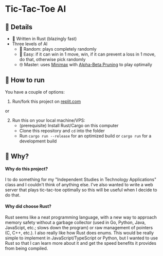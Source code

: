 # Tic-Tac-Toe AI

## 📝 Details

+ 🦀 Written in Rust (blazingly fast)
+ Three levels of AI
    + 🥴 Random: plays completely randomly
    + 🥸 Easy: if it can win in 1 move, win, if it can prevent a loss in 1 move, do that, otherwise pick randomly
    + 🤓 Master: uses [Minimax](https://en.wikipedia.org/wiki/Minimax) with [Alpha-Beta Pruning](https://en.wikipedia.org/wiki/Alpha–beta_pruning) to play optimally

## 🏃 How to run

You have a couple of options:

1. Run/fork this project on [replit.com](https://replit.com/@Samathingamajig/tic-tac-toe-ai#README.md)

or

2. Run this on your local machine/VPS:
    + (prerequisite) Install Rust/Cargo on this computer
    + Clone this repository and `cd` into the folder
    + Run `cargo run --release` for an optimized build or `cargo run` for a development build

## 🤔 Why?

#### Why do this project?

I to do something for my "Independent Studies in Technology Applications" class and I couldn't think of anything else.
I've also wanted to write a web server that plays tic-tac-toe optimally so this will be useful when I decide to do that.

#### Why did choose Rust?

Rust seems like a neat programming language, with a new way to approach memory safety without a garbage collector (used in Go, Python, Java, JavaScipt, etc.;
slows down the program) or raw management of pointers (C, C++, etc.). I also really like how Rust does enums.
This would be really simple to implement in JavaScript/TypeScript or Python,
but I wanted to use Rust so that I can learn more about it and get the speed benefits it provides from being compiled.
